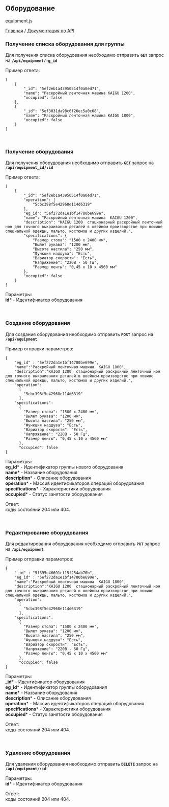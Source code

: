 ## Оборудование
equipment.js

[Главная](README.md)  /  [Документация по API](api.md)


### Получение списка оборудования для группы

Для получения списка оборудования необходимо отправить **`GET`** запрос на **`/api/equipment/:g_id`**<br>

Пример ответа:<br>
```
[
    {
        "_id": "5ef2eb1a43950514f0a0ed71",
        "name": "Раскройный ленточная машина KAIGU 1200",
        "occupied": false
    },
    {
        "_id": "5ef3031da98c6f26ec5a0c68",
        "name": "Раскройный ленточная машина KAIGU 1800",
        "occupied": false
    }
]
```

<br>

### Получение оборудования

Для получения оборудования необходимо отправить **`GET`** запрос на **`/api/equipment_id/:id`**<br>

Пример ответа:<br>
```
[
    {
        "_id": "5ef2eb1a43950514f0a0ed71",
        "operation": [
            "5cbc398f5e42968e114d6319"
        ],
        "eg_id": "5ef272da1e1bf14780be699e",
        "name": "Раскройный ленточная машина  KAIGU 1200",
        "description": "KAIGU 1200  стационарный раскройный ленточный нож для точного выкраивания деталей в швейном производстве при пошиве специальной одежды, пальто, костюмов и других изделий.",
        "specifications": {
            "Размер стола": "1500 х 2400 мм",
            "Вылет рукава": "1200 мм",
            "Высота настила": "250 мм",
            "Функция наддува": "Есть",
            "Вариатор скорости": "Есть",
            "Напряжение": "220В - 50 Гц",
            "Размер ленты": "0,45 х 10 х 4560 мм"
        },
        "occupied": false
    }
]
```

Параметры:<br>
**id*** - Идентификатор оборудования<br>

<br>

### Создание оборудования

Для создания оборудования необходимо отправить **`POST`** запрос на **`/api/equipment`**<br>

Пример отправки параметров:<br>
```
{
	"eg_id" : "5ef272da1e1bf14780be699e",
	"name":"Раскройный ленточная машина  KAIGU 1800",
	"description":"KAIGU 1200  стационарный раскройный ленточный нож для точного выкраивания деталей в швейном производстве при пошиве специальной одежды, пальто, костюмов и других изделий.",
	"operation":
	  [
	  	"5cbc398f5e42968e114d6319"
	  ],
	"specifications":
	  {
		"Размер стола": "1500 х 2400 мм",
		"Вылет рукава": "1200 мм",
		"Высота настила": "250 мм",
		"Функция наддува": "Есть",
		"Вариатор скорости": "Есть",
		"Напряжение": "220В - 50 Гц",
		"Размер ленты": "0,45 х 10 х 4560 мм"
	  },
	  "occupied": false
}
```

Параметры:<br>
**eg_id*** - Идентификатор группы нового оборудования<br>
**name*** - Название оборудования<br>
**description*** - Описание оборудования<br>
**operation*** - Массив идентификаторов операций оборудования<br>
**specifications*** - Характеристики оборудования<br>
**occupied*** - Статус занятости оборудования<br>

Ответ:<br> коды состояний 204 или 404.

<br>

### Редактирование оборудования

Для редактирования оборудования необходимо отправить **`PUT`** запрос на **`/api/equipment`**<br>

Пример отправки параметров:<br>
```
{
    "_id" : "5f395e46691cf15f254ab70b",
	"eg_id" : "5ef272da1e1bf14780be699e",
	"name":"Раскройный ленточная машина  KAIGU 1800",
	"description":"KAIGU 1200  стационарный раскройный ленточный нож для точного выкраивания деталей в швейном производстве при пошиве специальной одежды, пальто, костюмов и других изделий.",
	"operation":
	  [
	  	"5cbc398f5e42968e114d6319"
	  ],
	"specifications":
	  {
		"Размер стола": "1500 х 2400 мм",
		"Вылет рукава": "1200 мм",
		"Высота настила": "250 мм",
		"Функция наддува": "Есть",
		"Вариатор скорости": "Есть",
		"Напряжение": "220В - 50 Гц",
		"Размер ленты": "0,45 х 10 х 4560 мм"
	  },
	  "occupied": false
}
```

Параметры:<br>
**_id*** - Идентификатор оборудования<br>
**eg_id*** - Идентификатор группы оборудования<br>
**name*** - Название оборудования<br>
**description*** - Описание оборудования<br>
**operation*** - Массив идентификаторов операций оборудования<br>
**specifications*** - Характеристики оборудования<br>
**occupied*** - Статус занятости оборудования<br>

Ответ:<br> коды состояний 204 или 404.

<br>

### Удаление оборудования

Для удаления оборудования необходимо отправить **`DELETE`** запрос на **`/api/equipment/:id`**<br>

Параметры:<br>
**id*** - Идентификатор оборудования<br>

Ответ:<br> коды состояний 204 или 404.
